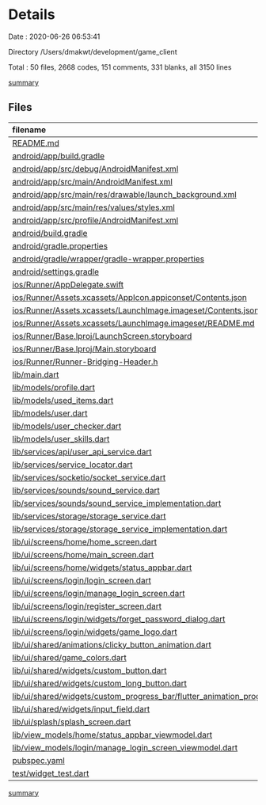 # Details

Date : 2020-06-26 06:53:41

Directory /Users/dmakwt/development/game_client

Total : 50 files,  2668 codes, 151 comments, 331 blanks, all 3150 lines

[summary](results.md)

## Files
| filename | language | code | comment | blank | total |
| :--- | :--- | ---: | ---: | ---: | ---: |
| [README.md](/README.md) | Markdown | 10 | 0 | 7 | 17 |
| [android/app/build.gradle](/android/app/build.gradle) | Groovy | 49 | 3 | 12 | 64 |
| [android/app/src/debug/AndroidManifest.xml](/android/app/src/debug/AndroidManifest.xml) | XML | 4 | 3 | 1 | 8 |
| [android/app/src/main/AndroidManifest.xml](/android/app/src/main/AndroidManifest.xml) | XML | 31 | 16 | 1 | 48 |
| [android/app/src/main/res/drawable/launch_background.xml](/android/app/src/main/res/drawable/launch_background.xml) | XML | 4 | 7 | 2 | 13 |
| [android/app/src/main/res/values/styles.xml](/android/app/src/main/res/values/styles.xml) | XML | 9 | 9 | 1 | 19 |
| [android/app/src/profile/AndroidManifest.xml](/android/app/src/profile/AndroidManifest.xml) | XML | 4 | 3 | 1 | 8 |
| [android/build.gradle](/android/build.gradle) | Groovy | 27 | 0 | 5 | 32 |
| [android/gradle.properties](/android/gradle.properties) | Properties | 4 | 0 | 1 | 5 |
| [android/gradle/wrapper/gradle-wrapper.properties](/android/gradle/wrapper/gradle-wrapper.properties) | Properties | 5 | 1 | 1 | 7 |
| [android/settings.gradle](/android/settings.gradle) | Groovy | 8 | 3 | 5 | 16 |
| [ios/Runner/AppDelegate.swift](/ios/Runner/AppDelegate.swift) | Swift | 12 | 0 | 2 | 14 |
| [ios/Runner/Assets.xcassets/AppIcon.appiconset/Contents.json](/ios/Runner/Assets.xcassets/AppIcon.appiconset/Contents.json) | JSON | 122 | 0 | 1 | 123 |
| [ios/Runner/Assets.xcassets/LaunchImage.imageset/Contents.json](/ios/Runner/Assets.xcassets/LaunchImage.imageset/Contents.json) | JSON | 23 | 0 | 1 | 24 |
| [ios/Runner/Assets.xcassets/LaunchImage.imageset/README.md](/ios/Runner/Assets.xcassets/LaunchImage.imageset/README.md) | Markdown | 3 | 0 | 2 | 5 |
| [ios/Runner/Base.lproj/LaunchScreen.storyboard](/ios/Runner/Base.lproj/LaunchScreen.storyboard) | XML | 36 | 1 | 1 | 38 |
| [ios/Runner/Base.lproj/Main.storyboard](/ios/Runner/Base.lproj/Main.storyboard) | XML | 25 | 1 | 1 | 27 |
| [ios/Runner/Runner-Bridging-Header.h](/ios/Runner/Runner-Bridging-Header.h) | C++ | 1 | 0 | 1 | 2 |
| [lib/main.dart](/lib/main.dart) | Dart | 66 | 11 | 13 | 90 |
| [lib/models/profile.dart](/lib/models/profile.dart) | Dart | 195 | 0 | 14 | 209 |
| [lib/models/used_items.dart](/lib/models/used_items.dart) | Dart | 97 | 0 | 11 | 108 |
| [lib/models/user.dart](/lib/models/user.dart) | Dart | 18 | 0 | 4 | 22 |
| [lib/models/user_checker.dart](/lib/models/user_checker.dart) | Dart | 16 | 0 | 4 | 20 |
| [lib/models/user_skills.dart](/lib/models/user_skills.dart) | Dart | 81 | 0 | 11 | 92 |
| [lib/services/api/user_api_service.dart](/lib/services/api/user_api_service.dart) | Dart | 109 | 3 | 23 | 135 |
| [lib/services/service_locator.dart](/lib/services/service_locator.dart) | Dart | 25 | 2 | 6 | 33 |
| [lib/services/socketio/socket_service.dart](/lib/services/socketio/socket_service.dart) | Dart | 24 | 1 | 8 | 33 |
| [lib/services/sounds/sound_service.dart](/lib/services/sounds/sound_service.dart) | Dart | 14 | 0 | 3 | 17 |
| [lib/services/sounds/sound_service_implementation.dart](/lib/services/sounds/sound_service_implementation.dart) | Dart | 35 | 6 | 7 | 48 |
| [lib/services/storage/storage_service.dart](/lib/services/storage/storage_service.dart) | Dart | 9 | 0 | 10 | 19 |
| [lib/services/storage/storage_service_implementation.dart](/lib/services/storage/storage_service_implementation.dart) | Dart | 25 | 0 | 10 | 35 |
| [lib/ui/screens/home/home_screen.dart](/lib/ui/screens/home/home_screen.dart) | Dart | 69 | 2 | 5 | 76 |
| [lib/ui/screens/home/main_screen.dart](/lib/ui/screens/home/main_screen.dart) | Dart | 89 | 0 | 4 | 93 |
| [lib/ui/screens/home/widgets/status_appbar.dart](/lib/ui/screens/home/widgets/status_appbar.dart) | Dart | 280 | 10 | 4 | 294 |
| [lib/ui/screens/login/login_screen.dart](/lib/ui/screens/login/login_screen.dart) | Dart | 148 | 0 | 10 | 158 |
| [lib/ui/screens/login/manage_login_screen.dart](/lib/ui/screens/login/manage_login_screen.dart) | Dart | 72 | 5 | 5 | 82 |
| [lib/ui/screens/login/register_screen.dart](/lib/ui/screens/login/register_screen.dart) | Dart | 139 | 1 | 10 | 150 |
| [lib/ui/screens/login/widgets/forget_password_dialog.dart](/lib/ui/screens/login/widgets/forget_password_dialog.dart) | Dart | 56 | 0 | 5 | 61 |
| [lib/ui/screens/login/widgets/game_logo.dart](/lib/ui/screens/login/widgets/game_logo.dart) | Dart | 12 | 0 | 2 | 14 |
| [lib/ui/shared/animations/clicky_button_animation.dart](/lib/ui/shared/animations/clicky_button_animation.dart) | Dart | 76 | 0 | 15 | 91 |
| [lib/ui/shared/game_colors.dart](/lib/ui/shared/game_colors.dart) | Dart | 24 | 0 | 3 | 27 |
| [lib/ui/shared/widgets/custom_button.dart](/lib/ui/shared/widgets/custom_button.dart) | Dart | 35 | 0 | 4 | 39 |
| [lib/ui/shared/widgets/custom_long_button.dart](/lib/ui/shared/widgets/custom_long_button.dart) | Dart | 35 | 0 | 4 | 39 |
| [lib/ui/shared/widgets/custom_progress_bar/flutter_animation_progress_bar.dart](/lib/ui/shared/widgets/custom_progress_bar/flutter_animation_progress_bar.dart) | Dart | 154 | 0 | 16 | 170 |
| [lib/ui/shared/widgets/input_field.dart](/lib/ui/shared/widgets/input_field.dart) | Dart | 73 | 0 | 5 | 78 |
| [lib/ui/splash/splash_screen.dart](/lib/ui/splash/splash_screen.dart) | Dart | 62 | 1 | 13 | 76 |
| [lib/view_models/home/status_appbar_viewmodel.dart](/lib/view_models/home/status_appbar_viewmodel.dart) | Dart | 18 | 0 | 6 | 24 |
| [lib/view_models/login/manage_login_screen_viewmodel.dart](/lib/view_models/login/manage_login_screen_viewmodel.dart) | Dart | 166 | 10 | 23 | 199 |
| [pubspec.yaml](/pubspec.yaml) | YAML | 55 | 42 | 20 | 117 |
| [test/widget_test.dart](/test/widget_test.dart) | Dart | 14 | 10 | 7 | 31 |

[summary](results.md)